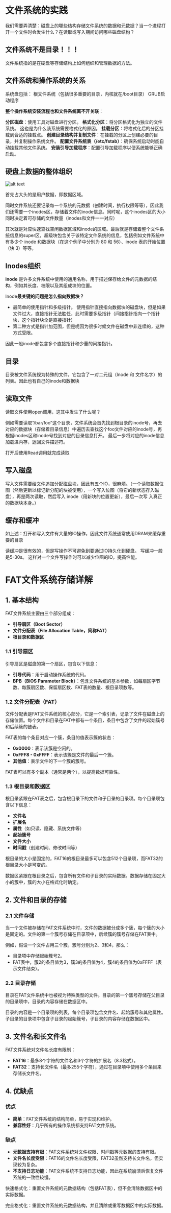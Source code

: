# 文件系统的实践
我们需要弄清楚：磁盘上的哪些结构存储文件系统的数据和元数据？当一个进程打开一个文件时会发生什么？在读取或写入期间访问哪些磁盘结构？

## 文件系统不是目录！！！
文件系统指的是在硬盘等存储结构上如何组织和管理数据的方法。

## 文件系统和操作系统的关系

系统盘包括：
    根文件系统（包括很多重要的目录，内核就在/boot目录）
    GRUB启动程序

**整个操作系统安装流程也和文件系统离不开关联**：

**分区磁盘**：使用工具对磁盘进行分区。
**格式化分区**：将分区格式化为独立的文件系统。 这也是为什么装系统需要格式化的原因。
**挂载分区**：将格式化后的分区挂载到合适的挂载点。
**创建目录结构并复制文件**：在挂载的分区上创建必要的目录，并复制操作系统文件。
**配置文件系统表（/etc/fstab）**：确保系统启动时能自动挂载其他文件系统。
**安装引导加载程序**：配置引导加载程序以便系统能够正确启动。

## 硬盘上数据的整体组织

![alt text](image-73.png)

首先占大头的是用户数据，即数据区域。

同时文件系统还要记录每一个系统的元数据（创建时间，执行权限等等），因此我们还需要一个inodes区，存储着文件的inode信息。同时呢，这个inodes区的大小同时决定着可存储的文件数量（inodes和文件一一对应）

其次就是对应快速查找空闲数据区域和inode的区域。最后就是存储着整个文件系统信息的super区，超级块包含关于该特定文件系统的信息，包括例如文件系统中有多少个 inode 和数据块（在这个例子中分别为 80 和 56）、inode 表的开始位置（块 3）等等。

## Inodes组织
**inode** 是许多文件系统中使用的通用名称，用于描述保存给文件的元数据的结构，例如其长度、权限以及其组成块的位置。

Inode**最关键的问题是怎么指向数据块？**
- 最简单的使用指针和多级指针。 使用指针直接指向数据块的磁盘块，但是如果文件过大，直接指针无法胜任，此时需要多级指针（间接指针指向一个指针块，这个指针块全是直接指针）
- 第二种方式是指针加范围，但是呢因为很多时候文件在磁盘中非连续的，这种方式受限。

因此一般inode都包含多个直接指针和少量的间接指针。

## 目录
目录被文件系统视为特殊的文件，它包含了一对二元组（Inode 和 文件名字）的列表。因此也有自己的inode和数据块


## 读取文件
读取文件使用open调用，这其中发生了什么呢？

例如需要读取“/bar/foo”这个目录，文件系统会首先找到根目录的inode号，再去对应的数据块（存储着目录信息）中遍历去查找这个foo文件对应的inode号，再根据inodes区和inode号找到对应的目录信息打开。  最后一步将对应的inode信息加载进内存，返回文件描述符。

打开后使用Read调用就完成读取


## 写入磁盘
写入文件需要给文件追加分配磁盘块，因此有五个IO，很麻烦。（一个读取数据位图（然后更新以标记新分配的块被使用），一个写入位图（将它的新状态存入磁盘），再是两次读取，然后写入 inode（用新块的位置更新），最后一次写
入真正的数据块本身。）

## 缓存和缓冲
如上述：打开和写入文件有大量的IO操作，因此文件系统通常使用DRAM来缓存重要的目录

读缓冲是很有效的，但是写操作不可避免到要通过IO持久化到硬盘。 写缓冲一般是5-30s。 这样对一个文件写操作时可以减少位图的IO，提高性能。



# FAT文件系统存储详解

## 1. 基本结构

FAT文件系统主要由三个部分组成：
- **引导扇区（Boot Sector）**
- **文件分配表（File Allocation Table，简称FAT）**
- **根目录和数据区**

### 1.1 引导扇区

引导扇区是磁盘的第一个扇区，包含以下信息：
- **引导代码**：用于启动操作系统的代码。
- **BPB（BIOS Parameter Block）**：包含文件系统的基本参数，如每扇区字节数、每簇扇区数、保留扇区数、FAT表的数量、根目录项数等。

### 1.2 文件分配表（FAT）

文件分配表是FAT文件系统的核心部分，它是一个索引表，记录了文件在磁盘上的存储位置。每个文件和目录在FAT中都有一个条目，条目中包含了文件的起始簇号和后续簇的链表。

FAT表的每个条目对应一个簇，条目的值表示簇的状态：
- **0x0000**：表示该簇是空闲的。
- **0xFFF8 - 0xFFFF**：表示该簇是文件的最后一个簇。
- **其他值**：表示文件的下一个簇的簇号。

FAT表可以有多个副本（通常是两个），以提高数据可靠性。

### 1.3 根目录和数据区

根目录紧跟在FAT表之后，包含根目录下的文件和子目录的目录项。每个目录项包含以下信息：
- **文件名**
- **扩展名**
- **属性**（如只读、隐藏、系统文件等）
- **起始簇号**
- **文件大小**
- **时间戳**（创建时间、修改时间等）

根目录的大小是固定的，FAT16的根目录最多可以包含512个目录项，而FAT32的根目录大小是可变的。

数据区紧跟在根目录之后，包含所有文件和子目录的实际数据。数据存储在固定大小的簇中，簇的大小在格式化时确定。

## 2. 文件和目录的存储

### 2.1 文件存储

当一个文件被存储在FAT文件系统中时，文件的数据被分成多个簇，每个簇的大小是固定的。文件的第一个簇号存储在目录项中，后续簇的簇号存储在FAT表中。

例如，假设一个文件占用三个簇，簇号分别为2、3和4，那么：
- 目录项中存储起始簇号2。
- FAT表中，簇2的条目值为3，簇3的条目值为4，簇4的条目值为0xFFFF（表示文件结束）。

### 2.2 目录存储

目录在FAT文件系统中也被视为特殊类型的文件。目录的第一个簇号存储在父目录的目录项中，目录的内容存储在数据区中。

目录的内容是一个目录项的列表，每个目录项包含文件名、起始簇号和其他属性。子目录的目录项中包含子目录的起始簇号，子目录的内容存储在数据区中。

## 3. 文件名和长文件名

FAT文件系统对文件名长度有限制：
- **FAT16**：最多8个字符的文件名和3个字符的扩展名（8.3格式）。
- **FAT32**：支持长文件名（最多255个字符），通过在目录项中使用多个条目来存储长文件名。

## 4. 优缺点

### 优点
- **简单**：FAT文件系统的结构简单，易于实现和维护。
- **兼容性好**：几乎所有的操作系统都支持FAT文件系统。

### 缺点
- **元数据支持有限**：FAT文件系统对文件权限、时间戳等元数据的支持有限。
- **文件名长度受限**：FAT16的文件名长度受限，FAT32虽然支持长文件名，但实现较为复杂。
- **不支持日志功能**：FAT文件系统不支持日志功能，因此在系统崩溃后恢复文件系统的一致性较慢。



快速格式化：重置文件系统的元数据结构（包括FAT表），但不会清除数据区中的实际数据。

完全格式化：重置文件系统的元数据结构，并且清除或重写数据区中的实际数据。
   

